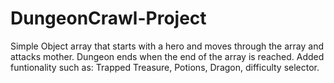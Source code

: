 # DungeonCrawl-Project
Simple Object array that starts with a hero and moves through the array and attacks mother. Dungeon ends when the end of the array is reached. Added funtionality such as: Trapped Treasure, Potions, Dragon, difficulty selector.
